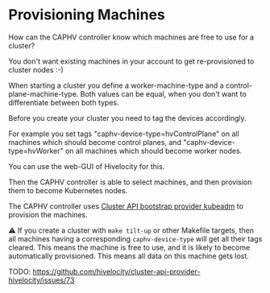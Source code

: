# Provisioning Machines

How can the CAPHV controller know which machines are free to use for a cluster?

You don't want existing machines in your account to get re-provisioned to cluster nodes :-)

When starting a cluster you define a worker-machine-type and a control-plane-machine-type. Both values can be equal, when you don't want to differentiate between both types.

Before you create your cluster you need to tag the devices accordingly.

For example you set tags "caphv-device-type=hvControlPlane" on all machines which should become control planes, and "caphv-device-type=hvWorker" on all machines which should become worker nodes.

You can use the web-GUI of Hivelocity for this.

Then the CAPHV controller is able to select machines, and then provision them to become Kubernetes nodes.

The CAPHV controller uses [Cluster API bootstrap provider kubeadm](https://cluster-api.sigs.k8s.io/tasks/bootstrap/kubeadm-bootstrap.html) to provision the machines.

:warning: If you create a cluster with `make tilt-up` or other Makefile targets, then all machines having a
corresponding `caphv-device-type` will get all their tags cleared. This means the machine is free to use,
and it is likely to become automatically provisioned. This means all data on this machine gets lost.

TODO: https://github.com/hivelocity/cluster-api-provider-hivelocity/issues/73
